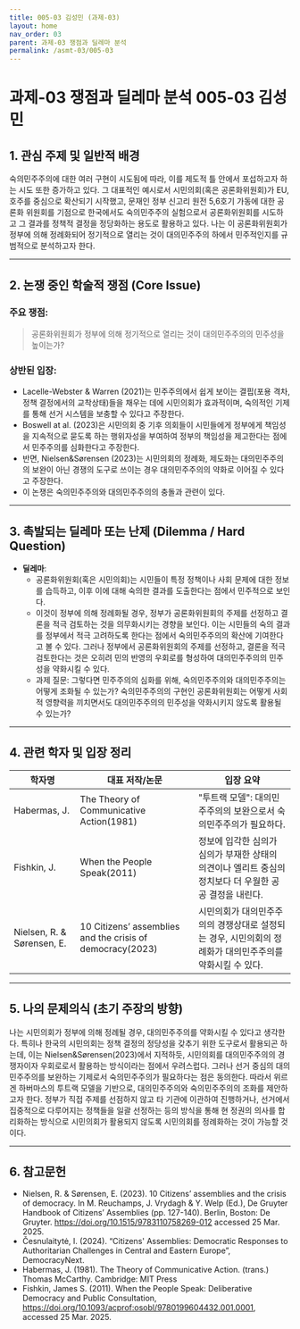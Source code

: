 ```yaml
---
title: 005-03 김성민 (과제-03)
layout: home
nav_order: 03
parent: 과제-03 쟁점과 딜레마 분석
permalink: /asmt-03/005-03
---
```


# 과제-03 쟁점과 딜레마 분석 005-03 김성민 

## 1. 관심 주제 및 일반적 배경

숙의민주주의에 대한 여러 구현이 시도됨에 따라, 이를 제도적 틀 안에서 포섭하고자 하는 시도 또한 증가하고 있다. 그 대표적인 예시로서 시민의회(혹은 공론화위원회)가 EU, 호주를 중심으로 확산되기 시작했고, 문재인 정부 신고리 원전 5,6호기 가동에 대한 공론화 위원회를 기점으로 한국에서도 숙의민주주의 실험으로서 공론화위원회를 시도하고 그 결과를 정책적 결정을 정당화하는 용도로 활용하고 있다. 나는 이 공론화위원회가 정부에 의해 정례화되어 정기적으로 열리는 것이 대의민주주의 하에서 민주적인지를 규범적으로 분석하고자 한다.

---

## 2. 논쟁 중인 학술적 쟁점 (Core Issue)

### 주요 쟁점:  

> 공론화위원회가 정부에 의해 정기적으로 열리는 것이 대의민주주의의 민주성을 높이는가?

### 상반된 입장:
-  Lacelle-Webster & Warren (2021)는 민주주의에서 쉽게 보이는 결핍(포용 격차, 정책 결정에서의 교착상태)들을 채우는 데에 시민의회가 효과적이며, 숙의적인 기제를 통해 선거 시스템을 보충할 수 있다고 주장한다.
- Boswell at al. (2023)은 시민의회 중 기후 의회들이 시민들에게 정부에게 책임성을 지속적으로 묻도록 하는 행위자성을 부여하여 정부의 책임성을 제고한다는 점에서 민주주의를 심화한다고 주장한다.
- 반면, Nielsen&Sørensen (2023)는 시민의회의 정례화, 제도화는 대의민주주의의 보완이 아닌 경쟁의 도구로 쓰이는 경우 대의민주주의의 약화로 이어질 수 있다고 주장한다.
- 이 논쟁은 숙의민주주의와 대의민주주의의 충돌과 관련이 있다.

---

## 3. 촉발되는 딜레마 또는 난제 (Dilemma / Hard Question)

- **딜레마**: 
  - 공론화위원회(혹은 시민의회)는 시민들이 특정 정책이나 사회 문제에 대한 정보를 습득하고, 이후 이에 대해 숙의한 결과를 도출한다는 점에서 민주적으로 보인다.
  - 이것이 정부에 의해 정례화될 경우, 정부가 공론화위원회의 주제를 선정하고 결론을 적극 검토하는 것을 의무화시키는 경향을 보인다. 이는 시민들의 숙의 결과를 정부에서 적극 고려하도록 한다는 점에서 숙의민주주의의 확산에 기여한다고 볼 수 있다. 그러나 정부에서 공론화위원회의 주제를 선정하고, 결론을 적극 검토한다는 것은 오히려 민의 반영의 우회로를 형성하여 대의민주주의의 민주성을 약화시킬 수 있다.
  - 과제 질문: 그렇다면 민주주의의 심화를 위해, 숙의민주주의와 대의민주주의는 어떻게 조화될 수 있는가? 숙의민주주의의 구현인 공론화위원회는 어떻게 사회적 영향력을 끼치면서도 대의민주주의의 민주성을 약화시키지 않도록 활용될 수 있는가?

---

## 4. 관련 학자 및 입장 정리

| 학자명             | 대표 저작/논문                                   | 입장 요약 |
|--------------------|---------------------------------------------------|-----------|
|  Habermas, J.  | The Theory of Communicative Action(1981) | "투트랙 모델": 대의민주주의의 보완으로서 숙의민주주의가 필요하다. |
| Fishkin, J.    | When the People Speak(2011)              | 정보에 입각한 심의가 심의가 부재한 상태의 의견이나 엘리트 중심의 정치보다 더 우월한 공공 결정을 내린다. |
| Nielsen, R. & Sørensen, E. | 10 Citizens’ assemblies and the crisis of democracy(2023) | 시민의회가 대의민주주의의 경쟁상대로 설정되는 경우, 시민의회의 정례화가 대의민주주의를 약화시킬 수 있다. |

---

## 5. 나의 문제의식 (초기 주장의 방향)

나는 시민의회가 정부에 의해 정례될 경우, 대의민주주의를 약화시킬 수 있다고 생각한다. 특히나 한국의 시민의회는 정책 결정의 정당성을 갖추기 위한 도구로서 활용되곤 하는데, 이는 Nielsen&Sørensen(2023)에서 지적하듯, 시민의회를 대의민주주의의 경쟁자이자 우회로로서 활용하는 방식이라는 점에서 우려스럽다. 그러나 선거 중심의 대의민주주의를 보완하는 기제로서 숙의민주주의가 필요하다는 점은 동의한다. 따라서 위르겐 하버마스의 투트랙 모델을 기반으로, 대의민주주의와 숙의민주주의의 조화를 제안하고자 한다. 정부가 직접 주제를 선점하지 않고 타 기관에 이관하여 진행하거나, 선거에서 집중적으로 다루어지는 정책들을 일괄 선정하는 등의 방식을 통해 현 정권의 의사를 합리화하는 방식으로 시민의회가 활용되지 않도록 시민의회를 정례화하는 것이 가능할 것이다.

---

## 6. 참고문헌

- Nielsen, R. & Sørensen, E. (2023). 10 Citizens’ assemblies and the crisis of democracy. In M. Reuchamps, J. Vrydagh & Y. Welp (Ed.), De Gruyter Handbook of Citizens’ Assemblies (pp. 127-140). Berlin, Boston: De Gruyter. https://doi.org/10.1515/9783110758269-012 accessed 25 Mar. 2025.
- Česnulaitytė, I. (2024). “Citizens' Assemblies: Democratic Responses to Authoritarian Challenges in Central and Eastern Europe”, DemocracyNext.
- Habermas, J. (1981). The Theory of Communicative Action. (trans.) Thomas McCarthy. Cambridge: MIT Press
- Fishkin, James S. (2011). When the People Speak: Deliberative Democracy and Public Consultation, https://doi.org/10.1093/acprof:osobl/9780199604432.001.0001, accessed 25 Mar. 2025.
